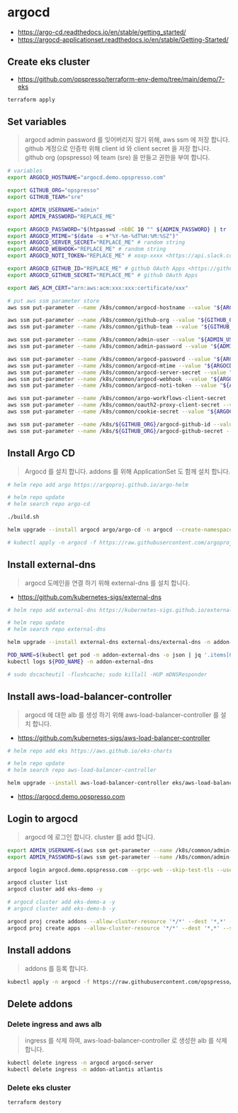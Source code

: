 # argocd

* <https://argo-cd.readthedocs.io/en/stable/getting_started/>
* <https://argocd-applicationset.readthedocs.io/en/stable/Getting-Started/>

## Create eks cluster

* <https://github.com/opspresso/terraform-env-demo/tree/main/demo/7-eks>

```bash
terraform apply
```

## Set variables

> argocd admin password 를 잊어버리지 않기 위해, aws ssm 에 저장 합니다.
> github 계정으로 인증학 위해 client id 와 client secret 을 저장 합니다.
> github org (opspresso) 에 team (sre) 을 만들고 권한을 부여 합니다.

```bash
# variables
export ARGOCD_HOSTNAME="argocd.demo.opspresso.com"

export GITHUB_ORG="opspresso"
export GITHUB_TEAM="sre"

export ADMIN_USERNAME="admin"
export ADMIN_PASSWORD="REPLACE_ME"

export ARGOCD_PASSWORD="$(htpasswd -nbBC 10 "" ${ADMIN_PASSWORD} | tr -d ':\n' | sed 's/$2y/$2a/')"
export ARGOCD_MTIME="$(date -u +"%Y-%m-%dT%H:%M:%SZ")"
export ARGOCD_SERVER_SECRET="REPLACE_ME" # random string
export ARGOCD_WEBHOOK="REPLACE_ME" # random string
export ARGOCD_NOTI_TOKEN="REPLACE_ME" # xoxp-xxxx <https://api.slack.com/apps>

export ARGOCD_GITHUB_ID="REPLACE_ME" # github OAuth Apps <https://github.com/organizations/opspresso/settings/applications>
export ARGOCD_GITHUB_SECRET="REPLACE_ME" # github OAuth Apps

export AWS_ACM_CERT="arn:aws:acm:xxx:xxx:certificate/xxx"

# put aws ssm parameter store
aws ssm put-parameter --name /k8s/common/argocd-hostname --value "${ARGOCD_HOSTNAME}" --type SecureString --overwrite | jq .

aws ssm put-parameter --name /k8s/common/github-org --value "${GITHUB_ORG}" --type SecureString --overwrite | jq .
aws ssm put-parameter --name /k8s/common/github-team --value "${GITHUB_TEAM}" --type SecureString --overwrite | jq .

aws ssm put-parameter --name /k8s/common/admin-user --value "${ADMIN_USERNAME}" --type SecureString --overwrite | jq .
aws ssm put-parameter --name /k8s/common/admin-password --value "${ADMIN_PASSWORD}" --type SecureString --overwrite | jq .

aws ssm put-parameter --name /k8s/common/argocd-password --value "${ARGOCD_PASSWORD}" --type SecureString --overwrite | jq .
aws ssm put-parameter --name /k8s/common/argocd-mtime --value "${ARGOCD_MTIME}" --type SecureString --overwrite | jq .
aws ssm put-parameter --name /k8s/common/argocd-server-secret --value "${ARGOCD_SERVER_SECRET}" --type SecureString --overwrite | jq .
aws ssm put-parameter --name /k8s/common/argocd-webhook --value "${ARGOCD_WEBHOOK}" --type SecureString --overwrite | jq .
aws ssm put-parameter --name /k8s/common/argocd-noti-token --value "${ARGOCD_NOTI_TOKEN}" --type SecureString --overwrite | jq .

aws ssm put-parameter --name /k8s/common/argo-workflows-client-secret --value "${ARGOCD_SERVER_SECRET}" --type SecureString --overwrite | jq .
aws ssm put-parameter --name /k8s/common/oauth2-proxy-client-secret --value "${ARGOCD_SERVER_SECRET}" --type SecureString --overwrite | jq .
aws ssm put-parameter --name /k8s/common/cookie-secret --value "${ARGOCD_SERVER_SECRET}" --type SecureString --overwrite | jq .

aws ssm put-parameter --name /k8s/${GITHUB_ORG}/argocd-github-id --value "${ARGOCD_GITHUB_ID}" --type SecureString --overwrite | jq .
aws ssm put-parameter --name /k8s/${GITHUB_ORG}/argocd-github-secret --value "${ARGOCD_GITHUB_SECRET}" --type SecureString --overwrite | jq .
```

## Install Argo CD

> Argocd 를 설치 합니다.
> addons 를 위해 ApplicationSet 도 함께 설치 합니다.

```bash
# helm repo add argo https://argoproj.github.io/argo-helm

# helm repo update
# helm search repo argo-cd

./build.sh

helm upgrade --install argocd argo/argo-cd -n argocd --create-namespace -f values.output.yaml

# kubectl apply -n argocd -f https://raw.githubusercontent.com/argoproj/argo-cd/stable/manifests/install.yaml
```

## Install external-dns

> argocd 도메인을 연결 하기 위해 external-dns 를 설치 합니다.

* <https://github.com/kubernetes-sigs/external-dns>

```bash
# helm repo add external-dns https://kubernetes-sigs.github.io/external-dns

# helm repo update
# helm search repo external-dns

helm upgrade --install external-dns external-dns/external-dns -n addon-external-dns --create-namespace -f external-dns/values.yaml

POD_NAME=$(kubectl get pod -n addon-external-dns -o json | jq '.items[0].metadata.name' -r)
kubectl logs ${POD_NAME} -n addon-external-dns

# sudo dscacheutil -flushcache; sudo killall -HUP mDNSResponder
```

## Install aws-load-balancer-controller

> argocd 에 대한 alb 를 생성 하기 위해 aws-load-balancer-controller 를 설치 합니다.

* <https://github.com/kubernetes-sigs/aws-load-balancer-controller>

```bash
# helm repo add eks https://aws.github.io/eks-charts

# helm repo update
# helm search repo aws-load-balancer-controller

helm upgrade --install aws-load-balancer-controller eks/aws-load-balancer-controller -n addon-aws-load-balancer-controller --create-namespace -f aws-load-balancer-controller/values.yaml
```

* <https://argocd.demo.opspresso.com>

## Login to argocd

> argocd 에 로그인 합니다.
> cluster 를 add 합니다.

```bash
export ADMIN_USERNAME=$(aws ssm get-parameter --name /k8s/common/admin-user --with-decryption | jq .Parameter.Value -r)
export ADMIN_PASSWORD=$(aws ssm get-parameter --name /k8s/common/admin-password --with-decryption | jq .Parameter.Value -r)

argocd login argocd.demo.opspresso.com --grpc-web --skip-test-tls --username $ADMIN_USERNAME --password $ADMIN_PASSWORD

argocd cluster list
argocd cluster add eks-demo -y

# argocd cluster add eks-demo-a -y
# argocd cluster add eks-demo-b -y

argocd proj create addons --allow-cluster-resource '*/*' --dest '*,*' --src '*'
argocd proj create apps --allow-cluster-resource '*/*' --dest '*,*' --src '*'
```

## Install addons

> addons 를 등록 합니다.

```bash
kubectl apply -n argocd -f https://raw.githubusercontent.com/opspresso/argocd-env-addons/main/addons.yaml
```

## Delete addons

### Delete ingress and aws alb

> ingress 를 삭제 하여, aws-load-balancer-controller 로 생성한 alb 를 삭제 합니다.

```bash
kubectl delete ingress -n argocd argocd-server
kubectl delete ingress -n addon-atlantis atlantis
```

### Delete eks cluster

```bash
terraform destory
```
